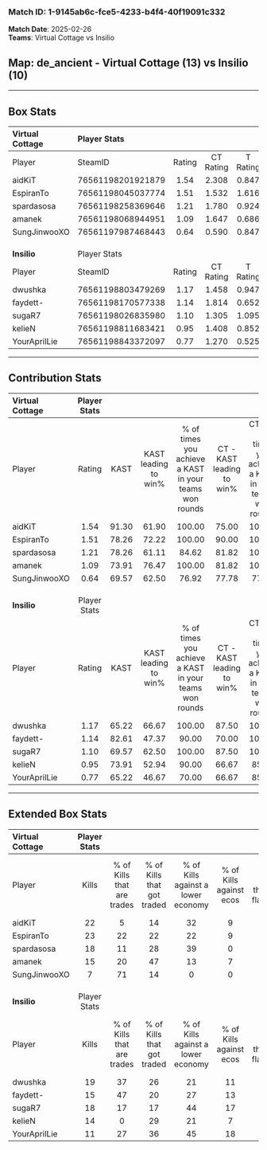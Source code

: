 ### Match ID: 1-9145ab6c-fce5-4233-b4f4-40f19091c332  
**Match Date**: 2025-02-26  
**Teams**: Virtual Cottage vs Insilio  

## **Map**: de_ancient - Virtual Cottage (13) vs Insilio (10)  
---  

## Box Stats  

| **Virtual Cottage** | Player Stats      |        |           |          |       |       |       |         |        |      |     |
| :- | :- | :-: | :-: | :-: | :-: | :-: | :-: | :-: | :-: | :-: | :-: |
| Player              | SteamID           | Rating | CT Rating | T Rating | KAST  |  ADR  | Kills | Assists | Deaths | K/D  | HS% |
| aidKiT              | 76561198201921879 |  1.54  |   2.308   |  0.847   | 91.30 | 73.3  |  22   |    1    |   11   | 2.00 | 27  |
| EspiranTo           | 76561198045037774 |  1.51  |   1.532   |  1.616   | 78.26 | 109.5 |  23   |    8    |   16   | 1.44 | 60  |
| spardasosa          | 76561198258369646 |  1.21  |   1.780   |  0.924   | 78.26 | 90.7  |  18   |    6    |   18   | 1.00 | 83  |
| amanek              | 76561198068944951 |  1.09  |   1.647   |  0.686   | 73.91 | 83.0  |  15   |    7    |   16   | 0.94 | 66  |
| SungJinwooXO        | 76561197987468443 |  0.64  |   0.590   |  0.847   | 69.57 | 48.7  |   7   |    6    |   16   | 0.44 | 42  |
|                     |                   |        |           |          |       |       |       |         |        |      |     |
|                     |                   |        |           |          |       |       |       |         |        |      |     |
|                     |                   |        |           |          |       |       |       |         |        |      |     |
| **Insilio**         | Player Stats      |        |           |          |       |       |       |         |        |      |     |
| Player              | SteamID           | Rating | CT Rating | T Rating | KAST  |  ADR  | Kills | Assists | Deaths | K/D  | HS% |
| dwushka             | 76561198803479269 |  1.17  |   1.458   |  0.947   | 65.22 | 88.9  |  19   |    6    |   17   | 1.12 | 47  |
| faydett-            | 76561198170577338 |  1.14  |   1.814   |  0.652   | 82.61 | 70.9  |  15   |    7    |   15   | 1.00 | 53  |
| sugaR7              | 76561198026835980 |  1.10  |   1.305   |  1.095   | 69.57 | 86.0  |  18   |    4    |   19   | 0.95 | 77  |
| kelieN              | 76561198811683421 |  0.95  |   1.408   |  0.852   | 73.91 | 62.3  |  14   |    5    |   17   | 0.82 | 35  |
| YourAprilLie        | 76561198843372097 |  0.77  |   1.270   |  0.525   | 65.22 | 59.8  |  11   |    4    |   17   | 0.65 | 36  |
---  

## Contribution Stats  

| **Virtual Cottage** | Player Stats |       |                      |                                                        |                           |                                                             |                          |                                                            |
| :- | :-: | :-: | :-: | :-: | :-: | :-: | :-: | :-: |
| Player              |    Rating    | KAST  | KAST leading to win% | % of times you achieve a KAST in your teams won rounds | CT - KAST leading to win% | CT - % of times you achieve a KAST in your teams won rounds | T - KAST leading to win% | T - % of times you achieve a KAST in your teams won rounds |
| aidKiT              |     1.54     | 91.30 |        61.90         |                         100.00                         |           75.00           |                           100.00                            |          44.44           |                           100.00                           |
| EspiranTo           |     1.51     | 78.26 |        72.22         |                         100.00                         |           90.00           |                           100.00                            |          50.00           |                           100.00                           |
| spardasosa          |     1.21     | 78.26 |        61.11         |                         84.62                          |           81.82           |                           100.00                            |          28.57           |                           50.00                            |
| amanek              |     1.09     | 73.91 |        76.47         |                         100.00                         |           81.82           |                           100.00                            |          66.67           |                           100.00                           |
| SungJinwooXO        |     0.64     | 69.57 |        62.50         |                         76.92                          |           77.78           |                            77.78                            |          42.86           |                           75.00                            |
|                     |              |       |                      |                                                        |                           |                                                             |                          |                                                            |
|                     |              |       |                      |                                                        |                           |                                                             |                          |                                                            |
|                     |              |       |                      |                                                        |                           |                                                             |                          |                                                            |
| **Insilio**         | Player Stats |       |                      |                                                        |                           |                                                             |                          |                                                            |
| Player              |    Rating    | KAST  | KAST leading to win% | % of times you achieve a KAST in your teams won rounds | CT - KAST leading to win% | CT - % of times you achieve a KAST in your teams won rounds | T - KAST leading to win% | T - % of times you achieve a KAST in your teams won rounds |
| dwushka             |     1.17     | 65.22 |        66.67         |                         100.00                         |           87.50           |                           100.00                            |          42.86           |                           100.00                           |
| faydett-            |     1.14     | 82.61 |        47.37         |                         90.00                          |           70.00           |                           100.00                            |          22.22           |                           66.67                            |
| sugaR7              |     1.10     | 69.57 |        62.50         |                         100.00                         |           87.50           |                           100.00                            |          37.50           |                           100.00                           |
| kelieN              |     0.95     | 73.91 |        52.94         |                         90.00                          |           66.67           |                            85.71                            |          37.50           |                           100.00                           |
| YourAprilLie        |     0.77     | 65.22 |        46.67         |                         70.00                          |           66.67           |                            85.71                            |          16.67           |                           33.33                            |
---  

## Extended Box Stats  

| **Virtual Cottage** | Player Stats |                            |                            |                                    |                         |                              |                                 |        |                             |                                     |                          |                               |                            |
| :- | :-: | :-: | :-: | :-: | :-: | :-: | :-: | :-: | :-: | :-: | :-: | :-: | :-: |
| Player              |    Kills     | % of Kills that are trades | % of Kills that got traded | % of Kills against a lower economy | % of Kills against ecos | % of Kills that are flawless | % of Kills that are close duels | Deaths | % of Deaths that get traded | % of Deaths against a lower economy | % of Deaths against ecos | % of Deaths that are flawless | % of Deaths that are close |
| aidKiT              |      22      |             5              |             14             |                 32                 |            9            |              64              |                5                |   11   |             27              |                  9                  |            0             |              91               |             0              |
| EspiranTo           |      23      |             22             |             22             |                 22                 |            9            |              57              |                9                |   16   |             13              |                 19                  |            0             |              44               |             13             |
| spardasosa          |      18      |             11             |             28             |                 39                 |            0            |              67              |                0                |   18   |             39              |                 17                  |            0             |              67               |             17             |
| amanek              |      15      |             20             |             47             |                 13                 |            7            |              73              |                7                |   16   |             25              |                 19                  |            6             |              31               |             19             |
| SungJinwooXO        |      7       |             71             |             14             |                 0                  |            0            |              29              |               29                |   16   |             19              |                 13                  |            0             |              44               |             0              |
|                     |              |                            |                            |                                    |                         |                              |                                 |        |                             |                                     |                          |                               |                            |
|                     |              |                            |                            |                                    |                         |                              |                                 |        |                             |                                     |                          |                               |                            |
|                     |              |                            |                            |                                    |                         |                              |                                 |        |                             |                                     |                          |                               |                            |
| **Insilio**         | Player Stats |                            |                            |                                    |                         |                              |                                 |        |                             |                                     |                          |                               |                            |
| Player              |    Kills     | % of Kills that are trades | % of Kills that got traded | % of Kills against a lower economy | % of Kills against ecos | % of Kills that are flawless | % of Kills that are close duels | Deaths | % of Deaths that get traded | % of Deaths against a lower economy | % of Deaths against ecos | % of Deaths that are flawless | % of Deaths that are close |
| dwushka             |      19      |             37             |             26             |                 21                 |           11            |              74              |                0                |   17   |             12              |                  6                  |            0             |              59               |             12             |
| faydett-            |      15      |             47             |             20             |                 27                 |           13            |              27              |               13                |   15   |             20              |                 20                  |            0             |              73               |             7              |
| sugaR7              |      18      |             17             |             17             |                 44                 |           17            |              56              |               22                |   19   |             21              |                 16                  |            5             |              58               |             11             |
| kelieN              |      14      |             0              |             29             |                 21                 |            7            |              64              |                7                |   17   |             41              |                 18                  |            0             |              47               |             0              |
| YourAprilLie        |      11      |             27             |             36             |                 45                 |           18            |              36              |                9                |   17   |             29              |                  6                  |            0             |              76               |             6              |
